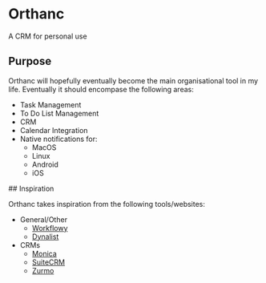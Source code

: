 # Orthanc
A CRM for personal use

## Purpose

Orthanc will hopefully eventually become the main organisational tool in my life. Eventually it should encompase the following areas:
- Task Management
- To Do List Management
- CRM
- Calendar Integration
- Native notifications for:
  - MacOS
  - Linux
  - Android
  - iOS

## Inspiration

Orthanc takes inspiration from the following tools/websites:
- General/Other
  - [Workflowy](https://workflowy.com/)
  - [Dynalist](https://dynalist.io/)
- CRMs
  - [Monica](https://github.com/monicahq/monica)
  - [SuiteCRM](https://suitecrm.com/)
  - [Zurmo](http://zurmo.org/)


